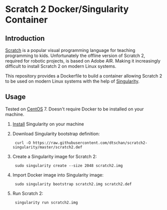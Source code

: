 Scratch 2 Docker/Singularity Container
======================================

Introduction
------------

[Scratch](https://scratch.mit.edu/) is a popular visual programming language for teaching programming
to kids. Unfortunately the offline version of Scratch 2, required for robotic projects, is based on
Adobe AIR. Making it increasingly difficult to install Scratch 2 on modern Linux systems.

This repository provides a Dockerfile to build a container allowing Scratch 2 to be used on modern
Linux systems with the help of [Singularity](http://singularity.lbl.gov/).

Usage
-----

Tested on [CentOS](https://www.centos.org/) 7. Doesn't require Docker to be installed on your machine.

1. [Install](http://singularity.lbl.gov/install-linux) Singularity on your machine 
2. Download Singularity bootstrap definition:

        curl -O https://raw.githubusercontent.com/dtschan/scratch2-singularity/master/scratch2.def

3. Create a Singularity image for Scratch 2:

        sudo singularity create --size 2048 scratch2.img

4. Import Docker image into Singularity image:

        sudo singularity bootstrap scratch2.img scratch2.def

5. Run Scratch 2:

        singularity run scratch2.img
